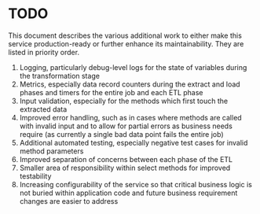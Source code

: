# TODO

This document describes the various additional work to either make this service production-ready or further enhance its maintainability. They are listed in priority order.

1. Logging, particularly debug-level logs for the state of variables during the transformation stage
2. Metrics, especially data record counters during the extract and load phases and timers for the entire job and each ETL phase
3. Input validation, especially for the methods which first touch the extracted data
4. Improved error handling, such as in cases where methods are called with invalid input and to allow for partial errors as business needs require (as currently a single bad data point fails the entire job)
5. Additional automated testing, especially negative test cases for invalid method parameters
6. Improved separation of concerns between each phase of the ETL
7. Smaller area of responsibility within select methods for improved testability
8. Increasing configurability of the service so that critical business logic is not buried within application code and future business requirement changes are easier to address
